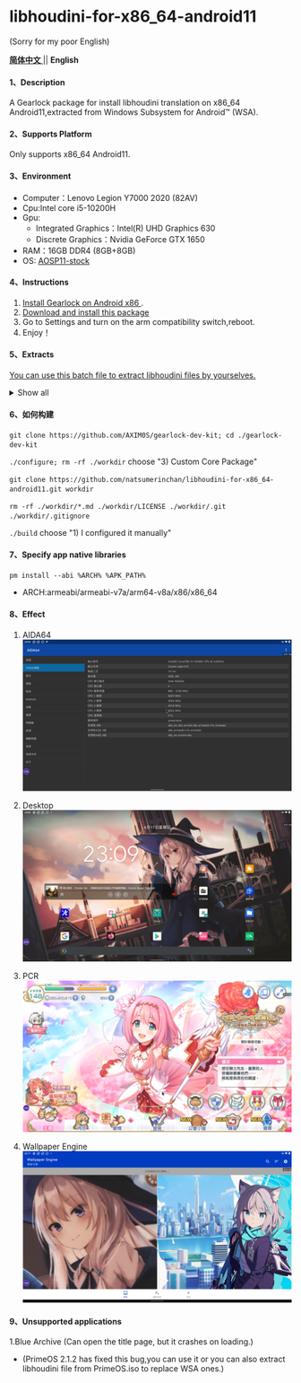 # libhoudini-for-x86_64-android11
(Sorry for my poor English)

[ **简体中文** ](README_zh_cn.md) || **English** 

#### 1、Description
A Gearlock package for install libhoudini translation on x86_64 Android11,extracted from Windows Subsystem for Android™️ (WSA).

#### 2、Supports Platform
Only supports x86_64 Android11.

#### 3、Environment

- Computer：Lenovo Legion Y7000 2020 (82AV)
- Cpu:Intel core i5-10200H
- Gpu:
  - Integrated Graphics：Intel(R) UHD Graphics 630
  - Discrete Graphics：Nvidia GeForce GTX 1650
- RAM：16GB DDR4 (8GB+8GB)
- OS: [AOSP11-stock](https://sourceforge.net/projects/blissos-dev/files/Android-Generic/PC/aosp/stock/11/)

#### 4、Instructions

1. [Install Gearlock on Android x86 ](https://wiki.supreme-gamers.com/gearlock/user-guide/installation-and-updating/).
2. [Download and install this package](https://github.com/natsumerinchan/libhoudini-for-x86_64-android11/releases)
3. Go to Settings and turn on the arm compatibility switch,reboot.
4. Enjoy！

#### 5、Extracts

[You can use this batch file to extract libhoudini files by yourselves.](https://gist.github.com/natsumerinchan/b7a44acadfa66d0e07ead299423695c4)

<details>
<summary>Show all</summary>

1. Arm_32(armeabi,armeabi-v7a)
- /system/bin/houdini
- /system/bin/arm/linker
- /system/lib/libhoudini.so
- /system/lib/arm/*
- /system/lib/arm/nb/*

2. Arm_64(arm64-v8a)
- /system/bin/houdini64
- /system/bin/arm64/linker64
- /system/lib64/libhoudini.so
- /system/lib64/arm64/*
- /system/lib64/arm64/nb/*

</details>

#### 6、如何构建


`git clone https://github.com/AXIM0S/gearlock-dev-kit; cd ./gearlock-dev-kit`

`./configure; rm -rf ./workdir` choose "3) Custom Core Package"

`git clone https://github.com/natsumerinchan/libhoudini-for-x86_64-android11.git workdir`

`rm -rf ./workdir/*.md ./workdir/LICENSE ./workdir/.git ./workdir/.gitignore`

`./build` choose "1) I configured it manually"

#### 7、Specify app native libraries

`pm install --abi %ARCH% %APK_PATH% `

- ARCH:armeabi/armeabi-v7a/arm64-v8a/x86/x86_64

#### 8、Effect
1. AIDA64
![输入图片说明](https://raw.githubusercontent.com/natsumerinchan/My_Own_Drawing_Bed/main/libhoudini-for-x86_64-android11/AIDA64.png)

2. Desktop
![输入图片说明](https://raw.githubusercontent.com/natsumerinchan/My_Own_Drawing_Bed/main/libhoudini-for-x86_64-android11/Desktop.png)

3. PCR
![输入图片说明](https://raw.githubusercontent.com/natsumerinchan/My_Own_Drawing_Bed/main/libhoudini-for-x86_64-android11/PCR.png)

4. Wallpaper Engine
![输入图片说明](https://raw.githubusercontent.com/natsumerinchan/My_Own_Drawing_Bed/main/libhoudini-for-x86_64-android11/Wallpaper_Engine.png)

#### 9、Unsupported applications
1.Blue Archive (Can open the title page, but it crashes on loading.)
- (PrimeOS 2.1.2 has fixed this bug,you can use it or you can also extract libhoudini file from PrimeOS.iso to replace WSA ones.)
